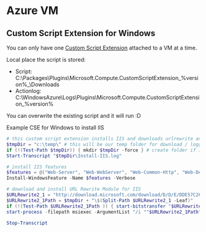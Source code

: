 # Azure VM

## Custom Script Extension for Windows

You can only have one [Custom Script Extension](https://docs.microsoft.com/en-us/azure/virtual-machines/extensions/custom-script-windows) attached to a VM at a time.

Local place the script is stored:

- Script: C:\Packages\Plugins\Microsoft.Compute.CustomScriptExtension\_%version%_\Downloads
- Actionlog: C:\WindowsAzure\Logs\Plugins\Microsoft.Compute.CustomScriptExtension\_%version%

You can overwrite the existing script and it will run :D

Example CSE for Windows to install IIS

``` ps1
# this custom script extension installs IIS and downloads urlrewrite and install
$tmpDir = "c:\temp\" # this will be our temp folder for download / logging
if (!(Test-Path $tmpDir)) { mkdir $tmpDir -force } # create folder if it doesn't exist
Start-Transcript "$tmpDir\Install-IIS.log"

# install IIS features 
$features = @("Web-Server", "Web-WebServer", "Web-Common-Http", "Web-Default-Doc", "Web-Dir-Browsing", "Web-Http-Errors", "Web-Static-Content", "Web-Http-Redirect", "Web-Health", "Web-Http-Logging", "Web-Custom-Logging", "Web-Log-Libraries", "Web-Request-Monitor",  "Web-Http-Tracing", "Web-Performance", "Web-Stat-Compression", "Web-Dyn-Compression", "Web-Security", "Web-Filtering", "Web-Basic-Auth", "Web-IP-Security", "Web-Url-Auth", "Web-Windows-Auth", "Web-App-Dev", "Web-Net-Ext45", "Web-Asp-Net45", "Web-ISAPI-Ext", "Web-ISAPI-Filter", "Web-Mgmt-Tools", "Web-Mgmt-Console", "Web-Scripting-Tools", "NET-Framework-45-Features", "NET-Framework-45-Core", "NET-Framework-45-ASPNET", "NET-WCF-Services45", "NET-WCF-TCP-PortSharing45")
Install-WindowsFeature -Name $features -Verbose 

# download and install URL Rewrite Module for IIS
$URLRewrite2_1 = "http://download.microsoft.com/download/D/D/E/DDE57C26-C62C-4C59-A1BB-31D58B36ADA2/rewrite_amd64_en-US.msi"
$URLRewrite2_1Path = $tmpDir + "\$(Split-Path $URLRewrite2_1 -Leaf)"
if (!(Test-Path $URLRewrite2_1Path )) { start-bitstransfer "$URLRewrite2_1" "$URLRewrite2_1Path" -Priority High -RetryInterval 60 -Verbose -TransferType Download }
start-process -filepath msiexec -ArgumentList "/i ""$URLRewrite2_1Path"" /l*v ""$URLRewrite2_1Path.log""  /passive ACCEPTEULA=""YES""" -Wait #unattended install

Stop-Transcript
```
